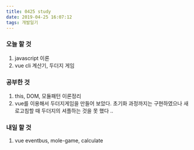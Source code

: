 ```yaml
---
title: 0425 study
date: 2019-04-25 16:07:12
tags: 개발일기
---
```


### 오늘 할 것

1. javascript 이론
2. vue cli 계산기, 두더지 게임

### 공부한 것

1. this, DOM, 모듈패턴 이론정리
2. vue를 이용해서 두더지게임을 만들어 보았다. 초기화 과정까지는 구현하였으나 새로고침할 때 두더지의 셔플하는 것을 못 했다 ..

### 내일 할 것

1. vue eventbus, mole-game, calculate
